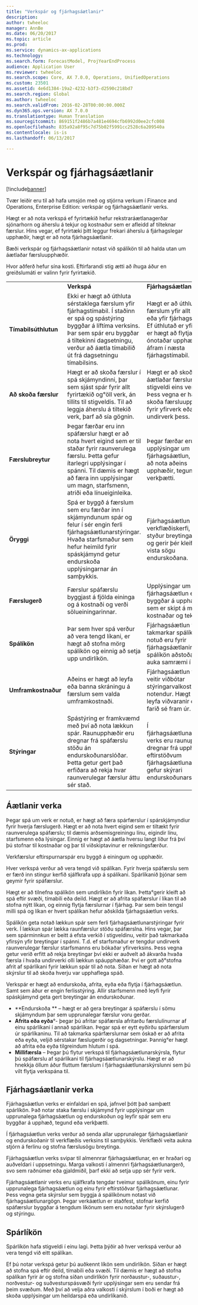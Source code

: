 ```yaml
---
title: "Verkspár og fjárhagsáætlanir"
description: 
author: twheeloc
manager: AnnBe
ms.date: 06/20/2017
ms.topic: article
ms.prod: 
ms.service: dynamics-ax-applications
ms.technology: 
ms.search.form: ForecastModel, ProjYearEndProcess
audience: Application User
ms.reviewer: twheeloc
ms.search.scope: Core, AX 7.0.0, Operations, UnifiedOperations
ms.custom: 23501
ms.assetid: 4e6d1384-19a2-4232-b3f3-d2590c218bd7
ms.search.region: Global
ms.author: twheeloc
ms.search.validFrom: 2016-02-28T00:00:00.000Z
ms.dyn365.ops.version: AX 7.0.0
ms.translationtype: Human Translation
ms.sourcegitcommit: 869151f2486b7a481e4694cfb6992d0ee2cfc008
ms.openlocfilehash: 835a92a8f95c7d75b02f5991cc2528c6a209540a
ms.contentlocale: is-is
ms.lasthandoff: 06/13/2017

---
```


# <a name="project-forecasts-and-budgets"></a>Verkspár og fjárhagsáætlanir

[!include[banner](../includes/banner.md)]




Tvær leiðir eru til að hafa umsjón með og stjórna verkum í Finance and Operations, Enterprise Edition: verkspár og fjárhagsáætlanir verks. 

Hægt er að nota verkspá ef fyrirtækið hefur rekstraráætlanagerðar sjónarhorn og áherslu á tekjur og kostnaður sem er afleidd af tilteknar færslur. Hins vegar, ef fyrirtæki þitt leggur frekari áherslu á fjárhagslegar upphæðir, hægt er að nota fjárhagsáætlanir. 

Bæði verkspár og fjárhagsáætlanir notast við spálíkön til að halda utan um áætlaðar færsluupphæðir. 

Hvor aðferð hefur sína kosti. Eftirfarandi stig ætti að íhuga áður en greiðslumáti er valinn fyrir fyrirtækið.

|                           |                                                                                                                                                                                                                                                         |                                                                                                                                                                         |
|---------------------------|---------------------------------------------------------------------------------------------------------------------------------------------------------------------------------------------------------------------------------------------------------|-------------------------------------------------------------------------------------------------------------------------------------------------------------------------|
|                           | **Verkspá**                                                                                                                                                                                                                                 | **Fjárhagsáætlanir**                                                                                                                                                   |
| **Tímabilsúthlutun**     | Ekki er hægt að úthluta sérstaklega færslum yfir fjárhagstímabil. Í staðinn er spá og spástýring byggðar á líftíma verksins. Þar sem spár eru byggðar á tiltekinni dagsetningu, verður að áætla tímabilið út frá dagsetningu tímabilsins. | Hægt er að úthluta færslum yfir allt verkið eða yfir fjárhagstímabil. Ef úthlutað er yfir tímabil er hægt að flytja ónotaðar upphæðir áfram í næsta fjárhagstímabil. |
| **Að skoða færslur**  | Hægt er að skoða færslur í spá skjámyndinni, þar sem sjást spár fyrir allt fyrirtækið og°öll verk, án tillits til stigveldis. Til að leggja áherslu á tiltekið verk, þarf að sía gögnin.                                       | Hægt er að skoða áætlaðar færslur fyrir stigveldi eins verkefnis. Þess vegna er hægt að skoða færsluupplýsingar fyrir yfirverk eða undirverk þess.                 |
| **Færslubreytur** | Þegar færðar eru inn spáfærslur hægt er að nota hvert eigind sem er til staðar fyrir raunverulega færslu. Þetta gefur ítarlegri upplýsingar í spánni. Til dæmis er hægt að færa inn upplýsingar um magn, starfsmenn, atriði eða línueiginleika.         | Þegar færðar eru inn upplýsingar um fjárhagsáætlun, er hægt að nota aðeins upphæðir, tegundir og verkþætti.                                                                                    |
| **Öryggi**              | Spá er byggð á færslum sem eru færðar inn í skjámyndunum spár og felur í sér engin ferli fjárhagsáætlunarstýringar. Hvaða starfsmaður sem hefur heimild fyrir spáskjámynd getur endurskoða upplýsingarnar án samþykkis.                                        | Fjárhagsáætlun notar verkflæðiskerfi, sem styður breytingastjórnun og gerir þér kleift að vista sögu endurskoðana.                                                       |
| **Færslugerð**           | Færslur spáfærslu byggjast á fjölda eininga og á kostnaði og verði sölueiningarinnar.                                                                                                                                                       | Upplýsingar um fjárhagsáætlun eru byggðar á upphæðum sem er skipt á milli kostnaðar og tekna.                                                                                        |
| **Spálíkön**       | Þar sem hver spá verður að vera tengd líkani, er hægt að stofna mörg spálíkön og einnig að setja upp undirlíkön.                                                                                                                               | Fjárhagsáætlun verks takmarkar spálíkön sem notuð eru fyrir fjárhagsáætlanir. Færri spálíkön aðstoða við að auka samræmi í spám.                           |
| **Umframkostnaður**         | Aðeins er hægt að leyfa eða banna skráningu á færslum sem valda umframkostnaði.                                                                                                                                                                | Fjárhagsáætlun verks veitir viðbótar stýringarvalkosti fyrir notendur. Hægt er að leyfa viðvaranir og að farið sé fram úr.                                                                   |
| **Stýringar**               | Spástýring er framkvæmd með því að nota lækkun spár. Raunupphæðir eru dregnar frá spáfærslu stöðu án endurskoðunarslóðar. Þetta getur gert það erfiðara að rekja hvar raunverulegar færslur áttu sér stað.                   | Í fjárhagsáætlunarstýringu verks eru raunupphæðir dregnar frá upphæðum í eftirstöðvum fjárhagsáætlunar. Þetta gefur skýrari endurskoðunarslóð.                                   |

## <a name="project-forecasts"></a>Áætlanir verka
Þegar spá um verk er notuð, er hægt að færa spárfærslur í spárskjámyndiur fyrir hverja færslugerð. Hægt er að nota hvert eigind sem er tiltækt fyrir raunverulega spáfærslu; til dæmis arðsemisgreiningu línu, eigindir línu, starfsmenn eða lýsingar. Einnig er hægt að áætla hversu langt líður frá því þú stofnar til kostnaðar og þar til viðskiptavinur er reikningsfærður. 

Verkfærslur eftirspurnarspár eru byggð á einingum og upphæðir. 

Hver verkspá verður að vera tengd við spálíkan. Fyrir hverja spáfærslu sem er færð inn stingur kerfið sjálfkrafa upp á spálíkani. Spárlíkanið þjónar sem geymir fyrir spáfærslur. 

Hægt er að tilnefna spálíkön sem undirlíkön fyrir líkan. Þetta°gerir kleift að spá eftir svæði, tímabili eða deild. Hægt er að afrita spáfærslur í líkan til að stofna nýtt líkan, og einnig flytja færslurnar í fjárhag. Þar sem bein tengsl milli spá og líkan er hvert spálíkan hefur aðskilda fjárhagsáætlun verks. 

Spálíkön geta notað lækkun spár sem ferli fjárhagsáætlunarstýringar fyrir verk. Í lækkun spár lækka raunfærslur stöðu spáfærslna. Hins vegar, þar sem spárminnkun er beitt á efsta verkið í stigveldinu, veitir það takmarkaða yfirsýn yfir breytingar í spánni. T.d. ef starfsmaður er tengdur undirverk raunverulegar færslur starfsmanns eru bókaðar yfirverksins. Þess vegna getur verið erfitt að rekja breytingar því ekki er auðvelt að ákvarða hvaða færsla í hvaða undirverki olli lækkun spáupphæðar. Því er gott að°stofna afrit af spárlíkani fyrir lækkun spár til að nota. Síðan er hægt að nota skýrslur til að skoða hverju var upphaflega spáð. 

Verkspár er hægt að endurskoða, afrita, eyða eða flytja í fjárhagsáætlun. Samt sem áður er engin ferlisstýring. Allir starfsmenn með leyfi fyrir spáskjámynd geta gert breytingar án endurskoðunar.

-   **Endurskoða ** – hægt er að gera breytingar á spáfærslu í sömu skjámyndum þar sem upprunalegar færslur voru gerðar.
-   **Afrita eða eyða**°- þegar þú afritar spáfærsla afritarðu færslulínurnar af einu spárlíkani í annað spárlíkan. Þegar spá er eytt eyðirðu spárfærslum úr spárlíkaninu. Til að takmarka spárfærslurnar sem óskað er að afrita eða eyða, veljið sérstakar fæslugerðir og dagsetningar. Þannig°er hægt að afrita eða eyða tilgreindum hlutum í spá.
-   **Millifærsla** – Þegar þú flytur verkspá til fjárhagsáætlunarskýrsla, flytur þú spáfærslu af spárlíkani til fjárhagsáætlunarskýrslu. Hægt er að hnekkja öllum áður fluttum færslum í fjárhagsáætlunarskýrslunni sem þú vilt flytja verkspána til.

## <a name="project-budgets"></a>Fjárhagsáætlanir verka
Fjárhagsáætlun verks er einfaldari en spá, jafnvel þótt það samþætt spárlíkön. Það notar staka færslu í skjámynd fyrir upplýsingar um upprunalega fjárhagsáætlun og endurskoðun og leyfir spár sem eru byggðar á upphæð, tegund eða verkþætti. 

Í fjárhagsáætlun verks verður að senda allar upprunalegar fjárhagsáætlanir og endurskoðanir til verkflæðis verksins til samþykkis. Verkflæði veita aukna stjórn á ferlinu og stofna færslusögu breytinga. 

Fjárhagsáætlun verks svipar til almennrar fjárhagsáætlunar, en er hraðari og auðveldari í uppsetningu. Marga valkosti í almennri fjárhagsáætlunargerð, svo sem raðnúmer eða gjaldmiðil, þarf ekki að setja upp sér fyrir verk.

Fjárhagsáætlanir verks eru sjálfkrafa tengdar tveimur spálíkönum, einu fyrir upprunalega fjárhagsáætlun og einu fyrir eftirstöðvar fjárhagsáætlunar. Þess vegna geta skýrslur sem byggja á spálíkönum notast við fjárhagsáætlunargögn. Þegar verkáætlun er staðfest, stofnar kerfið spáfærslur byggðar á tengdum líkönum sem eru notaðar fyrir skýrslugerð og stýringu.

## <a name="forecast-models"></a>Spárlíkön
Spárlíkön hafa stigveldi í einu lagi. Þetta þýðir að hver verkspá verður að vera tengd við eitt spálíkan.

Ef þú notar verkspá getur þú auðkennt líkön sem undirlíkön. Síðan er hægt að stofna spá eftir deild, tímabili eða svæði. Til dæmis er hægt að stofna spálíkan fyrir ár og stofna síðan undirlíkön fyrir norðaustur-, suðaustur-, norðvestur- og suðvesturspásvæði fyrir upplýsingar sem eru sendar frá þeim svæðum. Með því að velja aðra valkosti í skýrslum í boði er hægt að skoða upplýsingar um heildarspá eða undirlíkanið.




